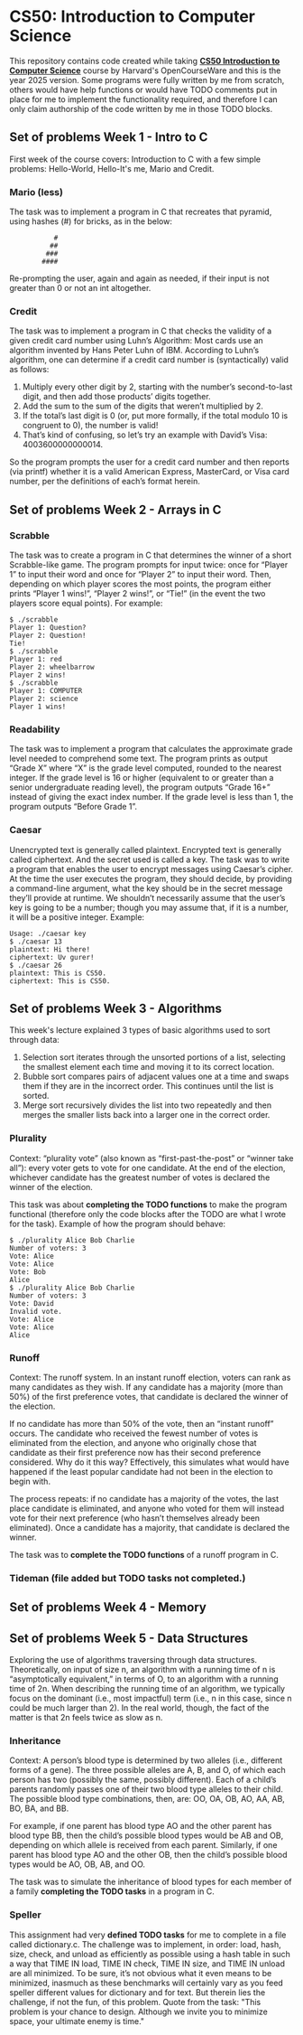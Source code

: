 # CS50: Introduction to Computer Science

This repository contains code created while taking [**CS50 Introduction to Computer Science**](https://pll.harvard.edu/course/cs50-introduction-computer-science) course by Harvard's OpenCourseWare and this is the year 2025 version.
Some programs were fully written by me from scratch, others would have help functions or would have TODO comments put in place for me to implement the functionality required, and therefore I can only claim authorship of the code written by me in those TODO blocks.

## Set of problems Week 1 - Intro to C

First week of the course covers: Introduction to C with a few simple problems: Hello-World, Hello-It's me, Mario and Credit.

### Mario (less)

The task was to implement a program in C that recreates that pyramid, using hashes (#) for bricks, as in the below:

```
           #
          ##
         ###
        ####
```

Re-prompting the user, again and again as needed, if their input is not greater than 0 or not an int altogether.

### Credit

The task was to implement a program in C that checks the validity of a given credit card number using Luhn’s Algorithm:
Most cards use an algorithm invented by Hans Peter Luhn of IBM. According to Luhn’s algorithm, one can determine if a credit card number is (syntactically) valid as follows:

1. Multiply every other digit by 2, starting with the number’s second-to-last digit, and then add those products’ digits together.
2. Add the sum to the sum of the digits that weren’t multiplied by 2.
3. If the total’s last digit is 0 (or, put more formally, if the total modulo 10 is congruent to 0), the number is valid!
4. That’s kind of confusing, so let’s try an example with David’s Visa: 4003600000000014.

So the program prompts the user for a credit card number and then reports (via printf) whether it is a valid American Express, MasterCard, or Visa card number, per the definitions of each’s format herein.

## Set of problems Week 2 - Arrays in C

### Scrabble

The task was to create a program in C that determines the winner of a short Scrabble-like game. The program prompts for input twice: once for “Player 1” to input their word and once for “Player 2” to input their word. Then, depending on which player scores the most points, the program either prints “Player 1 wins!”, “Player 2 wins!”, or “Tie!” (in the event the two players score equal points). For example:

```
$ ./scrabble
Player 1: Question?
Player 2: Question!
Tie!
$ ./scrabble
Player 1: red
Player 2: wheelbarrow
Player 2 wins!
$ ./scrabble
Player 1: COMPUTER
Player 2: science
Player 1 wins!
```

### Readability

The task was to implement a program that calculates the approximate grade level needed to comprehend some text. The program prints as output “Grade X” where “X” is the grade level computed, rounded to the nearest integer. If the grade level is 16 or higher (equivalent to or greater than a senior undergraduate reading level), the program outputs “Grade 16+” instead of giving the exact index number. If the grade level is less than 1, the program outputs “Before Grade 1”.

### Caesar

Unencrypted text is generally called plaintext. Encrypted text is generally called ciphertext. And the secret used is called a key.
The task was to write a program that enables the user to encrypt messages using Caesar’s cipher. At the time the user executes the program, they should decide, by providing a command-line argument, what the key should be in the secret message they’ll provide at runtime. We shouldn’t necessarily assume that the user’s key is going to be a number; though you may assume that, if it is a number, it will be a positive integer. Example:

```
Usage: ./caesar key
$ ./caesar 13
plaintext: Hi there!
ciphertext: Uv gurer!
$ ./caesar 26
plaintext: This is CS50.
ciphertext: This is CS50.
```

## Set of problems Week 3 - Algorithms

This week's lecture explained 3 types of basic algorithms used to sort through data:

1. Selection sort iterates through the unsorted portions of a list, selecting the smallest element each time and moving it to its correct location.
2. Bubble sort compares pairs of adjacent values one at a time and swaps them if they are in the incorrect order. This continues until the list is sorted.
3. Merge sort recursively divides the list into two repeatedly and then merges the smaller lists back into a larger one in the correct order.

### Plurality

Context: “plurality vote” (also known as “first-past-the-post” or “winner take all”): every voter gets to vote for one candidate. At the end of the election, whichever candidate has the greatest number of votes is declared the winner of the election.

This task was about **completing the TODO functions** to make the program functional (therefore only the code blocks after the TODO are what I wrote for the task). Example of how the program should behave:

```
$ ./plurality Alice Bob Charlie
Number of voters: 3
Vote: Alice
Vote: Alice
Vote: Bob
Alice
$ ./plurality Alice Bob Charlie
Number of voters: 3
Vote: David
Invalid vote.
Vote: Alice
Vote: Alice
Alice
```

### Runoff

Context: The runoff system. In an instant runoff election, voters can rank as many candidates as they wish. If any candidate has a majority (more than 50%) of the first preference votes, that candidate is declared the winner of the election.

If no candidate has more than 50% of the vote, then an “instant runoff” occurs. The candidate who received the fewest number of votes is eliminated from the election, and anyone who originally chose that candidate as their first preference now has their second preference considered. Why do it this way? Effectively, this simulates what would have happened if the least popular candidate had not been in the election to begin with.

The process repeats: if no candidate has a majority of the votes, the last place candidate is eliminated, and anyone who voted for them will instead vote for their next preference (who hasn’t themselves already been eliminated). Once a candidate has a majority, that candidate is declared the winner.

The task was to **complete the TODO functions** of a runoff program in C.

### Tideman (file added but TODO tasks not completed.)

## Set of problems Week 4 - Memory

## Set of problems Week 5 - Data Structures

Exploring the use of algorithms traversing through data structures.
Theoretically, on input of size n, an algorithm with a running time of n is “asymptotically equivalent,” in terms of O, to an algorithm with a running time of 2n. When describing the running time of an algorithm, we typically focus on the dominant (i.e., most impactful) term (i.e., n in this case, since n could be much larger than 2). In the real world, though, the fact of the matter is that 2n feels twice as slow as n.

### Inheritance

Context: A person’s blood type is determined by two alleles (i.e., different forms of a gene). The three possible alleles are A, B, and O, of which each person has two (possibly the same, possibly different). Each of a child’s parents randomly passes one of their two blood type alleles to their child. The possible blood type combinations, then, are: OO, OA, OB, AO, AA, AB, BO, BA, and BB.

For example, if one parent has blood type AO and the other parent has blood type BB, then the child’s possible blood types would be AB and OB, depending on which allele is received from each parent. Similarly, if one parent has blood type AO and the other OB, then the child’s possible blood types would be AO, OB, AB, and OO.

The task was to simulate the inheritance of blood types for each member of a family **completing the TODO tasks** in a program in C.

### Speller

This assignment had very **defined TODO tasks** for me to complete in a file called dictionary.c.
The challenge was to implement, in order: load, hash, size, check, and unload as efficiently as possible using a hash table in such a way that TIME IN load, TIME IN check, TIME IN size, and TIME IN unload are all minimized. To be sure, it’s not obvious what it even means to be minimized, inasmuch as these benchmarks will certainly vary as you feed speller different values for dictionary and for text. But therein lies the challenge, if not the fun, of this problem.
Quote from the task: "This problem is your chance to design. Although we invite you to minimize space, your ultimate enemy is time."
